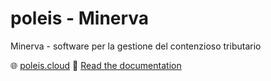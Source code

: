 # poleis - Minerva
Minerva - software per la gestione del contenzioso tributario

🌐 [poleis.cloud](https://poleis.cloud)
📃 [Read the documentation](https://docs.poleis.cloud/minerva)
